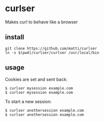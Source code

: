 # curlser

Makes curl to behave like a browser

## install

    git clone https://github.com/matti/curlser
    ln -s $(pwd)/curlser/curlser /usr/local/bin


## usage

Cookies are set and sent back:

    $ curlser mysession example.com
    $ curlser mysession example.com

To start a new session:

    $ curlser anothersession example.com
    $ curlser anothersession example.com
